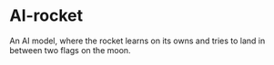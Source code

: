# AI-rocket
An AI model, where the rocket learns on its owns and tries to land in between two flags on the moon.
